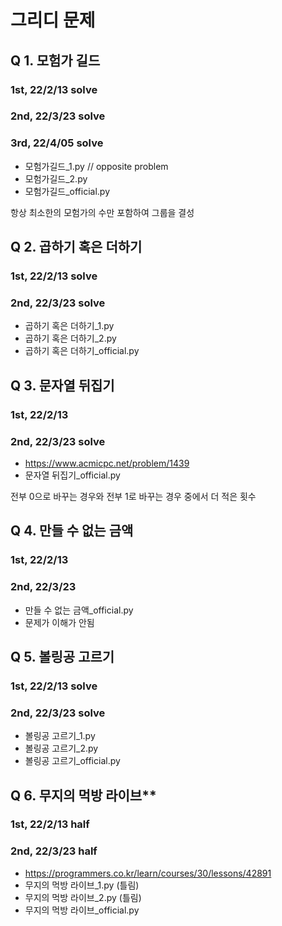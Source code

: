 # 그리디 문제

## Q 1. 모험가 길드
### 1st, 22/2/13 solve
### 2nd, 22/3/23 solve
### 3rd, 22/4/05 solve


- 모험가길드_1.py // opposite problem
- 모험가길드_2.py
- 모험가길드_official.py

항상 최소한의 모험가의 수만 포함하여 그룹을 결성

## Q 2. 곱하기 혹은 더하기
### 1st, 22/2/13 solve
### 2nd, 22/3/23 solve

- 곱하기 혹은 더하기_1.py
- 곱하기 혹은 더하기_2.py
- 곱하기 혹은 더하기_official.py

## Q 3. 문자열 뒤집기
### 1st, 22/2/13 
### 2nd, 22/3/23 solve
- https://www.acmicpc.net/problem/1439
- 문자열 뒤집기_official.py

전부 0으로 바꾸는 경우와 전부 1로 바꾸는 경우 중에서 더 적은 횟수
## Q 4. 만들 수 없는 금액
### 1st, 22/2/13 
### 2nd, 22/3/23

- 만들 수 없는 금액_official.py
- 문제가 이해가 안됨

## Q 5. 볼링공 고르기
### 1st, 22/2/13 solve
### 2nd, 22/3/23 solve

- 볼링공 고르기_1.py
- 볼링공 고르기_2.py
- 볼링공 고르기_official.py

## Q 6. 무지의 먹방 라이브**
### 1st, 22/2/13 half
### 2nd, 22/3/23 half
- https://programmers.co.kr/learn/courses/30/lessons/42891
- 무지의 먹방 라이브_1.py (틀림)
- 무지의 먹방 라이브_2.py (틀림)
- 무지의 먹방 라이브_official.py